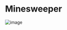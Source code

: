 # Minesweeper
![image](https://user-images.githubusercontent.com/79384225/157680868-f9698103-6c54-4586-b17c-7232fe21ca80.png)
